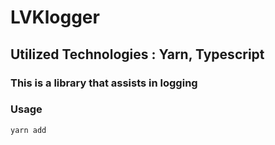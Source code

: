 # LVKlogger

## Utilized Technologies : Yarn, Typescript

### This is a library that assists in logging

### Usage

```
yarn add 
```
